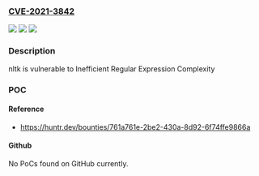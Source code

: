 ### [CVE-2021-3842](https://cve.mitre.org/cgi-bin/cvename.cgi?name=CVE-2021-3842)
![](https://img.shields.io/static/v1?label=Product&message=nltk%2Fnltk&color=blue)
![](https://img.shields.io/static/v1?label=Version&message=%3C%203.6.6%20&color=brighgreen)
![](https://img.shields.io/static/v1?label=Vulnerability&message=CWE-1333%20Inefficient%20Regular%20Expression%20Complexity&color=brighgreen)

### Description

nltk is vulnerable to Inefficient Regular Expression Complexity

### POC

#### Reference
- https://huntr.dev/bounties/761a761e-2be2-430a-8d92-6f74ffe9866a

#### Github
No PoCs found on GitHub currently.

